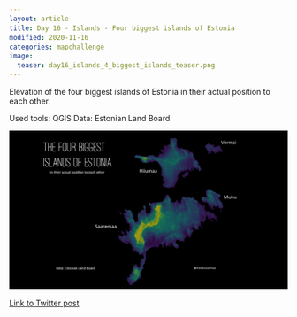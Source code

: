```yaml
---
layout: article
title: Day 16 - Islands - Four biggest islands of Estonia
modified: 2020-11-16
categories: mapchallenge
image:
  teaser: day16_islands_4_biggest_islands_teaser.png
---
```


Elevation of the four biggest islands of Estonia in their actual position to each other. 


Used tools: QGIS
Data: Estonian Land Board


![image of categories](../../images/day16_islands_4_biggest_islands.png)

[Link to Twitter post](https://twitter.com/evelynuuemaa/status/1328418214917910528)
